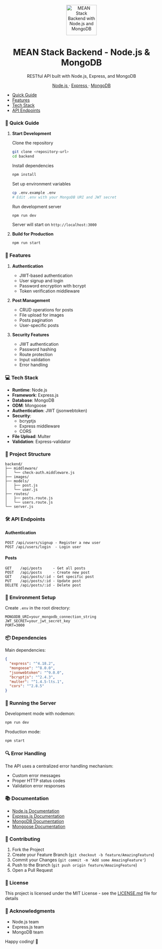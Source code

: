 <p align="center">
  <a href="https://www.mongodb.com/mean-stack" target="_blank">
    <img alt="MEAN Stack Backend with Node.js and MongoDB" src="https://static.platzi.com/cdn-cgi/image/width=1024,quality=50,format=auto/media/achievements/badge-intro-mongo--a9be9a71-1d5c-4b84-a92a-f44482cd775f.png" width="100" />
  </a>
</p>

<h1 align="center">
  MEAN Stack Backend - Node.js & MongoDB
</h1>

<p align="center">
  RESTful API built with Node.js, Express, and MongoDB
</p>

<p align="center">
  <a href="https://nodejs.org/" target="_blank">
    Node.js
  </a>
  ·
  <a href="https://expressjs.com/" target="_blank">
    Express
  </a>
  ·
  <a href="https://www.mongodb.com/" target="_blank">
    MongoDB
  </a>
</p>

* [Quick Guide](#-quick-guide)
* [Features](#-features)
* [Tech Stack](#-tech-stack)
* [API Endpoints](#-api-endpoints)

### 🤖 Quick Guide

1. **Start Development**
   
   Clone the repository
   ```sh
   git clone <repository-url>
   cd backend
   ```

   Install dependencies
   ```sh
   npm install
   ```

   Set up environment variables
   ```sh
   cp .env.example .env
   # Edit .env with your MongoDB URI and JWT secret
   ```

   Run development server
   ```sh
   npm run dev
   ```
   Server will start on `http://localhost:3000`

2. **Build for Production**
   ```sh
   npm run start
   ```

### 🚀 Features

1. **Authentication**
   - JWT-based authentication
   - User signup and login
   - Password encryption with bcrypt
   - Token verification middleware

2. **Post Management**
   - CRUD operations for posts
   - File upload for images
   - Posts pagination
   - User-specific posts

3. **Security Features**
   - JWT authentication
   - Password hashing
   - Route protection
   - Input validation
   - Error handling

### 💻 Tech Stack

- **Runtime**: Node.js
- **Framework**: Express.js
- **Database**: MongoDB
- **ODM**: Mongoose
- **Authentication**: JWT (jsonwebtoken)
- **Security**:
  - bcryptjs
  - Express middleware
  - CORS
- **File Upload**: Multer
- **Validation**: Express-validator

### 📁 Project Structure

```
backend/
├── middleware/
│   └── check-auth.middleware.js
├── images/
├── models/
│   ├── post.js
│   └── user.js
├── routes/
│   ├── posts.route.js
│   └── users.route.js
└── server.js
```

### 🛠️ API Endpoints

#### Authentication
```
POST /api/users/signup - Register a new user
POST /api/users/login  - Login user
```

#### Posts
```
GET    /api/posts     - Get all posts
POST   /api/posts     - Create new post
GET    /api/posts/:id - Get specific post
PUT    /api/posts/:id - Update post
DELETE /api/posts/:id - Delete post
```

### 🔐 Environment Setup

Create `.env` in the root directory:

```env
MONGODB_URI=your_mongodb_connection_string
JWT_SECRET=your_jwt_secret_key
PORT=3000
```

### 📦 Dependencies

Main dependencies:
```json
{
  "express": "^4.18.2",
  "mongoose": "^8.0.0",
  "jsonwebtoken": "^9.0.0",
  "bcryptjs": "^2.4.3",
  "multer": "^1.4.5-lts.1",
  "cors": "^2.8.5"
}
```

### 🚀 Running the Server

Development mode with nodemon:
```sh
npm run dev
```

Production mode:
```sh
npm start
```

### 🔍 Error Handling

The API uses a centralized error handling mechanism:
- Custom error messages
- Proper HTTP status codes
- Validation error responses

### 📚 Documentation

- [Node.js Documentation](https://nodejs.org/docs)
- [Express.js Documentation](https://expressjs.com/)
- [MongoDB Documentation](https://docs.mongodb.com/)
- [Mongoose Documentation](https://mongoosejs.com/docs/)

### 🤝 Contributing

1. Fork the Project
2. Create your Feature Branch (`git checkout -b feature/AmazingFeature`)
3. Commit your Changes (`git commit -m 'Add some AmazingFeature'`)
4. Push to the Branch (`git push origin feature/AmazingFeature`)
5. Open a Pull Request

### 📝 License

This project is licensed under the MIT License - see the [LICENSE.md](LICENSE.md) file for details

### 🙏 Acknowledgments

- Node.js team
- Express.js team
- MongoDB team

Happy coding! 🚀